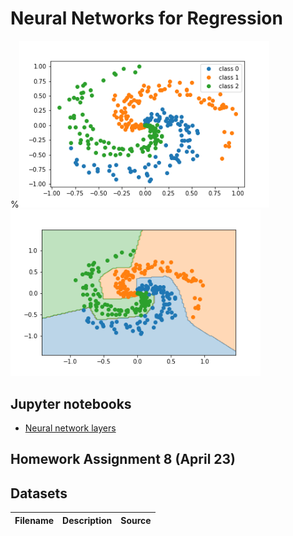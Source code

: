 # Neural Networks for Regression

%<img src="spirals.png"  width = "400"> <img src="spirals-regions.png"  width = "400">

## Jupyter notebooks
- [Neural network layers](https://nbviewer.org/github/um-perez-alvaro/Data-Science-Theory/blob/master/Jupyter%20Notebooks/Neural%20Nets/notebooks/Neural%20Network%20Layers.ipynb)

## Homework Assignment 8 (April 23)



## Datasets
Filename | Description |  Source
--- | --- |  --- 

